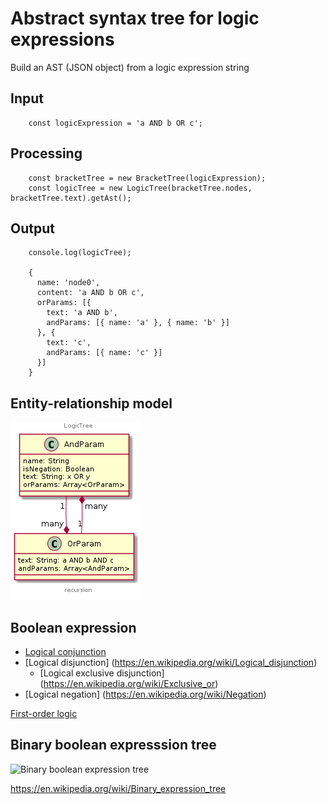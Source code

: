 #  Abstract syntax tree for logic expressions

Build an AST (JSON object) from a logic expression string

## Input

```
    const logicExpression = 'a AND b OR c';
```

## Processing

```
    const bracketTree = new BracketTree(logicExpression);
    const logicTree = new LogicTree(bracketTree.nodes, bracketTree.text).getAst();
```

## Output

```
    console.log(logicTree);
    
    {
      name: 'node0',
      content: 'a AND b OR c',
      orParams: [{
        text: 'a AND b',
        andParams: [{ name: 'a' }, { name: 'b' }]
      }, {
        text: 'c',
        andParams: [{ name: 'c' }]
      }]
    }
```

## Entity-relationship model

![Logic tree relationship](./docs/and-or.png)


## Boolean expression

- [Logical conjunction](https://en.wikipedia.org/wiki/Logical_conjunction)
- [Logical disjunction] (https://en.wikipedia.org/wiki/Logical_disjunction)
  - [Logical exclusive disjunction] (https://en.wikipedia.org/wiki/Exclusive_or)
- [Logical negation] (https://en.wikipedia.org/wiki/Negation)

[First-order logic](https://en.wikipedia.org/wiki/First-order_logic)

## Binary boolean expresssion tree

![Binary boolean expression tree](https://upload.wikimedia.org/wikipedia/commons/a/a1/Exp-tree-ex-13.svg)

https://en.wikipedia.org/wiki/Binary_expression_tree
